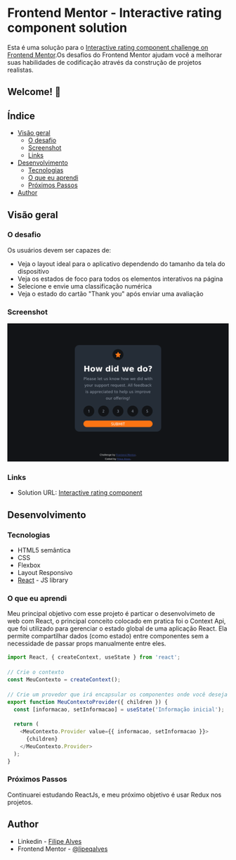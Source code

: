 # Frontend Mentor - Interactive rating component solution

Esta é uma solução para o [Interactive rating component challenge on Frontend Mentor](https://www.frontendmentor.io/challenges/interactive-rating-component-koxpeBUmI).Os desafios do Frontend Mentor ajudam você a melhorar suas habilidades de codificação através da construção de projetos realistas.

## Welcome! 👋

## Índice

- [Visão geral](#visão-geral)
  - [O desafio](#o-desafio)
  - [Screenshot](#screenshot)
  - [Links](#links)
- [Desenvolvimento](#desenvolvimento)
  - [Tecnologias](#tecnologias)
  - [O que eu aprendi](#o-que-eu-aprendi)
  - [Próximos Passos](#próximos-passos)
- [Author](#author)

## Visão geral

### O desafio

Os usuários devem ser capazes de:

- Veja o layout ideal para o aplicativo dependendo do tamanho da tela do dispositivo
- Veja os estados de foco para todos os elementos interativos na página
- Selecione e envie uma classificação numérica
- Veja o estado do cartão "Thank you" após enviar uma avaliação

### Screenshot

![Alt text](image.png)

### Links

- Solution URL: [Interactive rating component](https://interactive-rating-component-omega-mauve.vercel.app/)

## Desenvolvimento

### Tecnologias

- HTML5 semântica
- CSS
- Flexbox
- Layout Responsivo
- [React](https://reactjs.org/) - JS library

### O que eu aprendi

Meu principal objetivo com esse projeto é particar o desenvolvimeto de web com React, o principal conceito colocado em pratica foi o Context Api, que foi utilizado para gerenciar o estado global de uma aplicação React. Ela permite compartilhar dados (como estado) entre componentes sem a necessidade de passar props manualmente entre eles.

```js
import React, { createContext, useState } from 'react';

// Crie o contexto
const MeuContexto = createContext();

// Crie um provedor que irá encapsular os componentes onde você deseja compartilhar informações
export function MeuContextoProvider({ children }) {
  const [informacao, setInformacao] = useState('Informação inicial');

  return (
    <MeuContexto.Provider value={{ informacao, setInformacao }}>
      {children}
    </MeuContexto.Provider>
  );
}
```

### Próximos Passos

Continuarei estudando ReactJs, e meu próximo objetivo é usar Redux nos projetos.

## Author

- Linkedin - [Filipe Alves](https://www.linkedin.com/in/filipeqalves/)
- Frontend Mentor - [@lipeqalves](https://www.frontendmentor.io/profile/lipeqalves)
